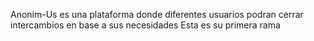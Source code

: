 Anonim-Us es una plataforma donde diferentes usuarios podran cerrar intercambios en base a sus necesidades
Esta es su primera rama